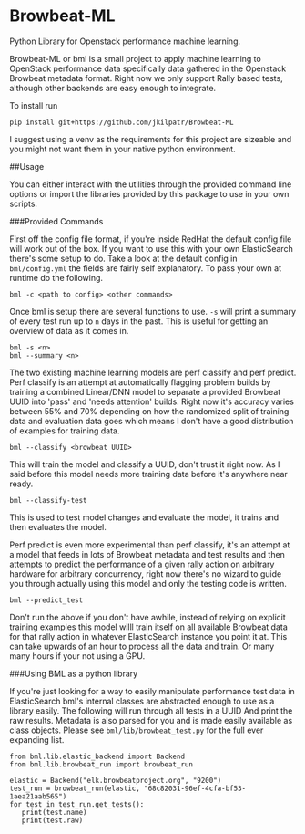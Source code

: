 # Browbeat-ML
Python Library for Openstack performance machine learning.

Browbeat-ML or bml is a small project to apply machine learning to OpenStack
performance data specifically data gathered in the Openstack Browbeat metadata
format. Right now we only support Rally based tests, although other backends
are easy enough to integrate.

To install run

	pip install git+https://github.com/jkilpatr/Browbeat-ML

I suggest using a venv as the requirements for this project are sizeable and you
might not want them in your native python environment.

##Usage

You can either interact with the utilities through the provided command line
options or import the libraries provided by this package to use in your own
scripts.

###Provided Commands

First off the config file format, if you're inside RedHat the default config
file will work out of the box. If you want to use this with your own ElasticSearch
there's some setup to do. Take a look at the default config in `bml/config.yml`
the fields are fairly self explanatory. To pass your own at runtime do the following.

	bml -c <path to config> <other commands>

Once bml is setup there are several functions to use. `-s` will print a summary
of every test run up to `n` days in the past. This is useful for getting an
overview of data as it comes in.

	bml -s <n>
	bml --summary <n>

The two existing machine learning models are perf classify and perf predict.
Perf classify is an attempt at automatically flagging problem builds by training
a combined Linear/DNN model to separate a provided Browbeat UUID into 'pass' and
'needs attention' builds. Right now it's accuracy varies between 55% and 70%
depending on how the randomized split of training data and evaluation data goes
which means I don't have a good distribution of examples for training data.

	bml --classify <browbeat UUID>

This will train the model and classify a UUID, don't trust it right now. As I said
before this model needs more training data before it's anywhere near ready.

	bml --classify-test

This is used to test model changes and evaluate the model, it trains and then
evaluates the model.

Perf predict is even more experimental than perf classify, it's an attempt
at a model that feeds in lots of Browbeat metadata and test results and then
attempts to predict the performance of a given rally action on arbitrary hardware
for arbitrary concurrency, right now there's no wizard to guide you through
actually using this model and only the testing code is written.

	bml --predict_test

Don't run the above if you don't have awhile, instead of relying on explicit
training examples this model willl train itself on all available Browbeat data
for that rally action in whatever ElasticSearch instance you point it at. This
can take upwards of an hour to process all the data and train. Or many many hours
if your not using a GPU.


###Using BML as a python library

If you're just looking for a way to easily manipulate performance test data in
ElasticSearch bml's internal classes are abstracted enough to use as a library
easily. The following will run through all tests in a UUID And print the raw
results. Metadata is also parsed for you and is made easily available as class
objects. Please see `bml/lib/browbeat_test.py` for the full ever expanding list.

	from bml.lib.elastic_backend import Backend
	from bml.lib.browbeat_run import browbeat_run

	elastic = Backend("elk.browbeatproject.org", "9200")
	test_run = browbeat_run(elastic, "68c82031-96ef-4cfa-bf53-1aea21aab565")
	for test in test_run.get_tests():
	   print(test.name)
	   print(test.raw)

